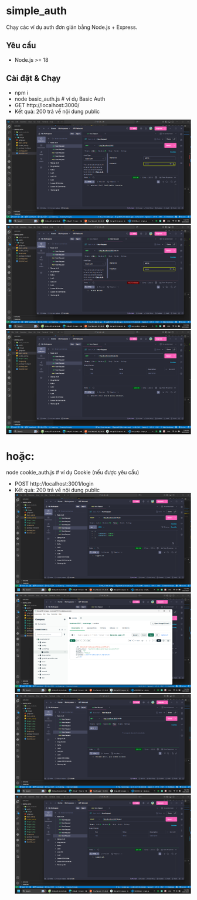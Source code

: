# simple_auth


Chạy các ví dụ auth đơn giản bằng Node.js + Express.


## Yêu cầu
- Node.js >= 18


## Cài đặt & Chạy

- npm i
- node basic_auth.js # ví dụ Basic Auth
- GET http://localhost:3000/
- Kết quả: 200 trả về nội dung public

![alt text](public/image/image.png)
![alt text](public/image/image-1.png)
![alt text](public/image/image-2.png)

# hoặc:
node cookie_auth.js # ví dụ Cookie (nếu được yêu cầu)
- POST http://localhost:3001/login
- Kết quả: 200 trả về nội dung public
![alt text](public/image/image-3.png)
![alt text](public/image/image-4.png)
![alt text](public/image/image-5.png)
![alt text](public/image/image-6.png)